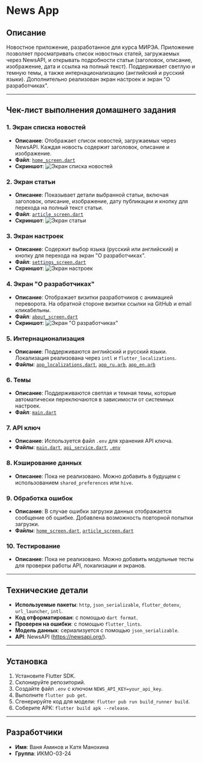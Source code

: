# News App

## Описание
Новостное приложение, разработанное для курса МИРЭА. Приложение позволяет просматривать список новостных статей, загружаемых через NewsAPI, и открывать подробности статьи (заголовок, описание, изображение, дата и ссылка на полный текст). Поддерживает светлую и темную темы, а также интернационализацию (английский и русский языки). Дополнительно реализован экран настроек и экран "О разработчиках".

---

## Чек-лист выполнения домашнего задания

### 1. Экран списка новостей
- **Описание**: Отображает список новостей, загружаемых через NewsAPI. Каждая новость содержит заголовок, описание и изображение.
- **Файл**: [`home_screen.dart`](lib/screens/home_screen.dart)
- **Скриншот**:
  ![Экран списка новостей](assets/images/home_screen.png)

### 2. Экран статьи
- **Описание**: Показывает детали выбранной статьи, включая заголовок, описание, изображение, дату публикации и кнопку для перехода на полный текст статьи.
- **Файл**: [`article_screen.dart`](lib/screens/article_screen.dart)
- **Скриншот**:
  ![Экран статьи](assets/images/article_screen.png)

### 3. Экран настроек
- **Описание**: Содержит выбор языка (русский или английский) и кнопку для перехода на экран "О разработчиках".
- **Файл**: [`settings_screen.dart`](lib/screens/settings_screen.dart)
- **Скриншот**:
  ![Экран настроек](assets/images/settings_screen.png)

### 4. Экран "О разработчиках"
- **Описание**: Отображает визитки разработчиков с анимацией переворота. На обратной стороне визитки ссылки на GitHub и email кликабельны.
- **Файл**: [`about_screen.dart`](lib/screens/about_screen.dart)
- **Скриншот**:
  ![Экран "О разработчиках"](assets/images/about_screen.png)

### 5. Интернационализация
- **Описание**: Поддерживаются английский и русский языки. Локализация реализована через `intl` и `flutter_localizations`.
- **Файлы**: [`app_localizations.dart`](lib/l10n/app_localizations.dart), [`app_ru.arb`](lib/l10n/app_ru.arb), [`app_en.arb`](lib/l10n/app_en.arb)

### 6. Темы
- **Описание**: Поддерживаются светлая и темная темы, которые автоматически переключаются в зависимости от системных настроек.
- **Файл**: [`main.dart`](lib/main.dart)

### 7. API ключ
- **Описание**: Используется файл `.env` для хранения API ключа.
- **Файлы**: [`main.dart`](lib/main.dart), [`api_service.dart`](lib/services/api_service.dart), [`.env`](assets/.env)

### 8. Кэширование данных
- **Описание**: Пока не реализовано. Можно добавить в будущем с использованием `shared_preferences` или `hive`.

### 9. Обработка ошибок
- **Описание**: В случае ошибки загрузки данных отображается сообщение об ошибке. Добавлена возможность повторной попытки загрузки.
- **Файлы**: [`home_screen.dart`](lib/screens/home_screen.dart), [`article_screen.dart`](lib/screens/article_screen.dart)

### 10. Тестирование
- **Описание**: Пока не реализовано. Можно добавить модульные тесты для проверки работы API, локализации и экранов.

---

## Технические детали

- **Используемые пакеты**: `http`, `json_serializable`, `flutter_dotenv`, `url_launcher`, `intl`.
- **Код отформатирован**: с помощью `dart format`.
- **Проверен на ошибки**: с помощью `flutter_lints`.
- **Модель данных**: сериализуется с помощью `json_serializable`.
- **API**: NewsAPI (https://newsapi.org/).

---

## Установка

1. Установите Flutter SDK.
2. Склонируйте репозиторий.
3. Создайте файл `.env` с ключом `NEWS_API_KEY=your_api_key`.
4. Выполните `flutter pub get`.
5. Сгенерируйте код для модели: `flutter pub run build_runner build`.
6. Соберите APK: `flutter build apk --release`.


---

## Разработчики

- **Имя**: Ваня Аминов и Катя Манохина
- **Группа**: ИКМО-03-24